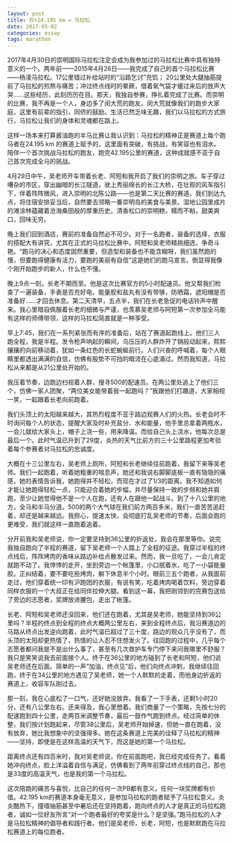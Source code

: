```yaml
---
layout: post
title: 你+24.195 km = 马拉松
date: 2017-05-02
categories: essay
tags: marathon
---
```



2017年4月30日的崇明国际马拉松注定会成为我参加过的马拉松比赛中具有独特意义的一个。两年前——2015年4月26日——我完成了自己的首个马拉松比赛——杨凌马拉松。17公里错过补给站时的“沿路乞讨”充饥； 20公里处大腿抽筋提前了马拉松的煎熬与痛苦；冲过终点线时的晕厥，借着氧气袋才缓过来后的放声大哭……这些经历，此刻历历在目。那天，我独自参赛，挣扎着完成了比赛。而崇明的比赛，我不再是一个人，身边多了闵大荒的跑友。闵大荒就像我们的跑步大家庭，这里有前辈的指引，同侪的鼓励。生活已然乏味无趣，我们以马拉松的方式旅行，马拉松让我们的身体和灵魂都在路上。

这样一场本来打算酱油跑的半马比赛让我认识到：马拉松的精神正是赛道上每个跑马者在24.195 km 的赛道上赋予的，这里面有突破，有挑战，有笑容也有泪水。陪伴一个首次挑战马拉松的跑友，跑完42.195公里的赛道，这种成就感不亚于自己首次完成全马的挑战。

4月29日中午，吴老师开车带着长老、阿短和我开启了我们的崇明之旅。车子穿过嘈杂的市区，穿出幽暗的长江隧道，驶上秀丽绵长的长江大桥，在壮观的风车指引下，伴着阵阵微风，进入崇明的北陈公路——也是第二天比赛的赛道。我们到达九点，将住宿安排妥当后，自然要去领略一番崇明岛的美食与美景。湿地公园里成片的滩涂林蕴藏着沧海桑田般的厚重历史。清香松口的崇明糕，糯而不粘，甜美爽口，回味无穷。 

晚上我们回到酒店，赛前的准备自然必不可少。对于一名跑者，装备的选择，衣服的搭配大有讲究，尤其在正式的马拉松比赛中。阿短和吴老师精挑细选，争奇斗艳。“跑马的决心和态度固然重要，但造型和装备也不能含糊呀，我们虽然跑的慢，但要跑得健康有活力，要跑的美丽有自信”这是她们的跑马宣言。倒显得我像个刚开始跑步的新人，什么也不懂。

晚上9点一刻，长老不期而至。他是这次比赛官方的5小时配速员。他又帮我们检查了一遍装备，手表是否充好电，能量胶和盐丸有没有带够，防晒霜，遮阳帽是否准备好……才回去休息。第二天清早，五点半，我们在长老急促的电话铃声中醒来。我心里暗自佩服着长老的细微与严谨，也羡慕吴老师与阿短第一次参加全马能有这样的师傅带领，这样的马拉松简直就是一种享受。

早上7:45，我们在一系列紧张而有序的准备后，站在了赛道起跑线上。他们三人跑全程，我是半程。发令枪声响起的瞬间，乌压压的人群炸开了锅般动起来，熙熙攘攘的向前移动着，犹如一条红色的长蛇蜿蜒前行。人们兴奋的呼喊着，每个人眼睛里都透出满满的自信，仿佛有股势不可挡的暗流在心底涌过。然而我知道，马拉松从来都是从21公里处开始的。

我压着节奏，边跑边扫视着人群，搜寻500的配速员。在两公里处追上了他们三个，仿佛一家人团聚，“两位美女能带着我一起跑吗？”我跟他们打趣道，大家相视一笑，一起跟着长老向前跑着。

我们头顶上的太阳越来越大，其热烈程度不亚于路边观赛人们的火热。长老会时不时询问每个人的状态，提醒大家及时补充盐分、水和能量，他手里总拿着两瓶水，一会儿就给大家头上，帽子上浇一些，用来降温。而给自己头上浇水，他每次总是最后一个。此时气温已升到了29度，炎热的天气比前方的三十公里路程更加考验着每个参赛者对马拉松的忠诚度。

大概在十三公里左右，吴老师上厕所，阿短和长老继续往前跑着，我留下来等吴老师。我们一起跑着，听着她粗重的喘息声，她还和我说右脚脚底板一直有隐隐的痛感，她的表情告诉我，她跑得并不轻松，而现在才过了1/3的距离。我不知道如何才能让她跑得轻松一点，只能迎合着她的步幅，并尽量保持一致的步频和她并肩跑，至少让她觉得他不是一个人在跑，还有人在跟他一起战斗。到了十八公里的地方，全马和半马分道。500的两个大气球在我们前方两百多米，我们一直苦苦追赶着，却还是越来越远。我担心，提速太快，会彻底打乱吴老师的节奏，后面会跑的更难受，我们就这样一直跑着追着。

分开前我和吴老师说，你一定要坚持到36公里的折返处，我会在那里等你。说完我独自跑向了半程的赛道，留下吴老师一个人踏上了全程的征途。我穿过半程的终点线后，阵阵烤肉的香味从路边补给点散发过来。然而，我一旦吃了，一会儿肯定就跑不动了。我悻悻的走开，坐到旁边一个帐篷里，小口抿着水，吃了一小袋能量胶。正纠结着，要不要吃些烤肉，躺下休息半个小时。眼前三五个跑者，从我面前走过，他们穿着统一印有沪跑团的衣服，有说有笑，吃着烤肉喝着饮料，旁边穿着同样衣服的一个大叔正在给同伴拉伸大腿。看到这一幕，我把刚领到的完赛包送给了旁边的志愿者，奖牌放进腰包，走出了帐篷。

长老、阿短和吴老师还没回来，他们还在跑着，尤其是吴老师，她能坚持到36公里吗？半程的终点到全程的终点大概两公里左右，来到全程终点后，我沿赛道边的马路从终点出发逆向跑着，此时气温已超过了三十度，路边的观众几乎没有了，而头顶的太阳却更热情了，热情的让人忍不住想发火了。往回跑的过程中，几乎每个志愿者都问我是不是出什么事了，甚至有几次救护车专门停下来问我哪里不舒服？我只是笑笑说我去前面接个人。终于在36公里的地方碰到了长老和阿短，他们说吴老师还在后面。简单的一声“加油，终点见”后，他们向终点冲刺，我继续往回跑，终于在34公里的地方遇见了吴老师，她一个人默默的走着，而他身边折返的赛道上，收容车队刚过去。

那一刻，我在心底松了一口气，还好她没放弃。我看了一下手表，还剩1小时20分，还有八公里左右。还来得及，我心里想着。我们商量了一个策略，先按七分的配速跑到四十公里，走两百米调整节奏，最后一鼓作气跑到终点。经过简单的休整，我们按计划跑起来，尽管38公里后，吴老师开始掉速，但她一直在跑着，没有放弃，她比我想象中的坚强得多。她在这条赛道上完美的诠释了马拉松的精神——坚持，即使是在这样高温的天气下，而这是她的第一个马拉松。

距离终点还有四百米时，我对吴老师说，你在前面跑吧，我已经完成任务了。看着她冲向终点，脸上洋溢着自信与满足，仿佛看到了两年前穿过终点线的自己，那也是33度的高温天气，也是我的第一个马拉松。

这次陪跑的痛苦与喜悦，比自己的任何一次PB都有意义，任何一块奖牌都有价值。42.195 km的赛道本身毫无意义，是参加马拉松的跑者赋予了马拉松意义。炎炎酷热下，撞墙抽筋甚至中暑后还在坚持跑着，跑向终点的人才是真正的马拉松跑者，诚如一位好友所言“对一个跑者最好的夸奖是什么？是坚强。”跑马拉松的人才是马拉松精神的倡导者和践行者。他们是吴老师，长老，阿短，也是默默跑在马拉松赛道上的每位跑者。
